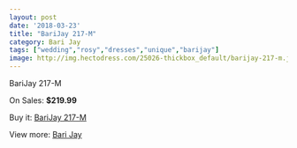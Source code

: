 ```yaml
---
layout: post
date: '2018-03-23'
title: "BariJay 217-M"
category: Bari Jay
tags: ["wedding","rosy","dresses","unique","barijay"]
image: http://img.hectodress.com/25026-thickbox_default/barijay-217-m.jpg
---
```

BariJay 217-M

On Sales: **$219.99**
<a href="https://www.hectodress.com/bari-jay/11497-barijay-217-m.html"><amp-img layout="responsive" width="600" height="600" src="//img.hectodress.com/25026-thickbox_default/barijay-217-m.jpg" alt="BariJay 217-M 0" /></a>
<a href="https://www.hectodress.com/bari-jay/11497-barijay-217-m.html"><amp-img layout="responsive" width="600" height="600" src="//img.hectodress.com/25027-thickbox_default/barijay-217-m.jpg" alt="BariJay 217-M 1" /></a>

Buy it: [BariJay 217-M](https://www.hectodress.com/bari-jay/11497-barijay-217-m.html "BariJay 217-M")

View more: [Bari Jay](https://www.hectodress.com/183-bari-jay "Bari Jay")